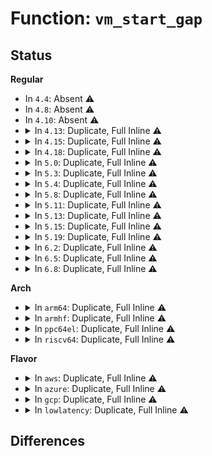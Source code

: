 # Function: <code>vm_start_gap</code>

## Status
<b>Regular</b>
<ul>
<li>
In <code>4.4</code>: Absent ⚠️
</li>
<li>
In <code>4.8</code>: Absent ⚠️
</li>
<li>
In <code>4.10</code>: Absent ⚠️
</li>
<li>
<details>
<summary>In <code>4.13</code>: Duplicate, Full Inline ⚠️</summary>

**Collision:** Static Duplication

**Inline:** Full

**Transformation:** False

**Instances:**

```
In arch/x86/kernel/sys_x86_64.c (ffffffff81031389)
Location: include/linux/mm.h:2249
Inline: True
Inline callers:
  - arch/x86/kernel/sys_x86_64.c:arch_get_unmapped_area_topdown
  - arch/x86/kernel/sys_x86_64.c:arch_get_unmapped_area
```
```
In arch/x86/mm/hugetlbpage.c (ffffffff81075a49)
Location: include/linux/mm.h:2249
Inline: True
Inline callers:
  - arch/x86/mm/hugetlbpage.c:hugetlb_get_unmapped_area
```
```
In mm/mmap.c (ffffffff811fcad7)
Location: include/linux/mm.h:2249
Inline: True
Inline callers:
  - mm/mmap.c:unmapped_area_topdown
  - mm/mmap.c:unmapped_area
  - mm/mmap.c:unmapped_area
  - mm/mmap.c:vma_compute_subtree_gap
  - mm/mmap.c:SyS_brk
```
</details>
</li>
<li>
<details>
<summary>In <code>4.15</code>: Duplicate, Full Inline ⚠️</summary>

**Collision:** Static Duplication

**Inline:** Full

**Transformation:** False

**Instances:**

```
In arch/x86/kernel/sys_x86_64.c (ffffffff8103364e)
Location: include/linux/mm.h:2358
Inline: True
Inline callers:
  - arch/x86/kernel/sys_x86_64.c:arch_get_unmapped_area_topdown
  - arch/x86/kernel/sys_x86_64.c:arch_get_unmapped_area
```
```
In arch/x86/mm/hugetlbpage.c (ffffffff8107bcab)
Location: include/linux/mm.h:2358
Inline: True
Inline callers:
  - arch/x86/mm/hugetlbpage.c:hugetlb_get_unmapped_area
```
```
In mm/mmap.c (ffffffff81215067)
Location: include/linux/mm.h:2358
Inline: True
Inline callers:
  - mm/mmap.c:unmapped_area_topdown
  - mm/mmap.c:unmapped_area
  - mm/mmap.c:unmapped_area
  - mm/mmap.c:vma_compute_subtree_gap
  - mm/mmap.c:SyS_brk
```
</details>
</li>
<li>
<details>
<summary>In <code>4.18</code>: Duplicate, Full Inline ⚠️</summary>

**Collision:** Static Duplication

**Inline:** Full

**Transformation:** False

**Instances:**

```
In arch/x86/kernel/sys_x86_64.c (ffffffff810348ff)
Location: include/linux/mm.h:2447
Inline: True
Inline callers:
  - arch/x86/kernel/sys_x86_64.c:arch_get_unmapped_area_topdown
  - arch/x86/kernel/sys_x86_64.c:arch_get_unmapped_area
```
```
In arch/x86/mm/hugetlbpage.c (ffffffff8107eaa7)
Location: include/linux/mm.h:2447
Inline: True
Inline callers:
  - arch/x86/mm/hugetlbpage.c:hugetlb_get_unmapped_area
```
```
In mm/mmap.c (ffffffff81235f0b)
Location: include/linux/mm.h:2447
Inline: True
Inline callers:
  - mm/mmap.c:unmapped_area_topdown
  - mm/mmap.c:unmapped_area
  - mm/mmap.c:unmapped_area
  - mm/mmap.c:vma_compute_subtree_gap
  - mm/mmap.c:__ia32_sys_brk
  - mm/mmap.c:__x64_sys_brk
```
</details>
</li>
<li>
<details>
<summary>In <code>5.0</code>: Duplicate, Full Inline ⚠️</summary>

**Collision:** Static Duplication

**Inline:** Full

**Transformation:** False

**Instances:**

```
In arch/x86/kernel/sys_x86_64.c (ffffffff81035adf)
Location: include/linux/mm.h:2520
Inline: True
Inline callers:
  - arch/x86/kernel/sys_x86_64.c:arch_get_unmapped_area_topdown
  - arch/x86/kernel/sys_x86_64.c:arch_get_unmapped_area
```
```
In arch/x86/mm/hugetlbpage.c (ffffffff81085627)
Location: include/linux/mm.h:2520
Inline: True
Inline callers:
  - arch/x86/mm/hugetlbpage.c:hugetlb_get_unmapped_area
```
```
In mm/mmap.c (ffffffff8124972b)
Location: include/linux/mm.h:2520
Inline: True
Inline callers:
  - mm/mmap.c:unmapped_area_topdown
  - mm/mmap.c:unmapped_area
  - mm/mmap.c:unmapped_area
  - mm/mmap.c:vma_compute_subtree_gap
  - mm/mmap.c:__ia32_sys_brk
  - mm/mmap.c:__x64_sys_brk
```
</details>
</li>
<li>
<details>
<summary>In <code>5.3</code>: Duplicate, Full Inline ⚠️</summary>

**Collision:** Static Duplication

**Inline:** Full

**Transformation:** False

**Instances:**

```
In arch/x86/kernel/sys_x86_64.c (ffffffff81037c49)
Location: include/linux/mm.h:2514
Inline: True
Inline callers:
  - arch/x86/kernel/sys_x86_64.c:arch_get_unmapped_area_topdown
  - arch/x86/kernel/sys_x86_64.c:arch_get_unmapped_area
```
```
In arch/x86/mm/hugetlbpage.c (ffffffff81089222)
Location: include/linux/mm.h:2514
Inline: True
Inline callers:
  - arch/x86/mm/hugetlbpage.c:hugetlb_get_unmapped_area
```
```
In mm/mmap.c (ffffffff8125ba5b)
Location: include/linux/mm.h:2514
Inline: True
Inline callers:
  - mm/mmap.c:unmapped_area_topdown
  - mm/mmap.c:unmapped_area
  - mm/mmap.c:unmapped_area
  - mm/mmap.c:vma_compute_subtree_gap
  - mm/mmap.c:__ia32_sys_brk
  - mm/mmap.c:__x64_sys_brk
```
</details>
</li>
<li>
<details>
<summary>In <code>5.4</code>: Duplicate, Full Inline ⚠️</summary>

**Collision:** Static Duplication

**Inline:** Full

**Transformation:** False

**Instances:**

```
In arch/x86/kernel/sys_x86_64.c (ffffffff81038419)
Location: include/linux/mm.h:2488
Inline: True
Inline callers:
  - arch/x86/kernel/sys_x86_64.c:arch_get_unmapped_area_topdown
  - arch/x86/kernel/sys_x86_64.c:arch_get_unmapped_area
```
```
In arch/x86/mm/hugetlbpage.c (ffffffff81089e92)
Location: include/linux/mm.h:2488
Inline: True
Inline callers:
  - arch/x86/mm/hugetlbpage.c:hugetlb_get_unmapped_area
```
```
In mm/mmap.c (ffffffff8126a86d)
Location: include/linux/mm.h:2488
Inline: True
Inline callers:
  - mm/mmap.c:__do_munmap
  - mm/mmap.c:expand_downwards
  - mm/mmap.c:unmapped_area_topdown
  - mm/mmap.c:unmapped_area
  - mm/mmap.c:unmapped_area
  - mm/mmap.c:__vma_adjust
  - mm/mmap.c:__vma_adjust
  - mm/mmap.c:__vma_adjust
  - mm/mmap.c:__vma_link_rb
  - mm/mmap.c:__vma_link_rb
  - mm/mmap.c:__vma_rb_erase
  - mm/mmap.c:__vma_rb_erase
  - mm/mmap.c:vma_gap_callbacks_rotate
  - mm/mmap.c:__ia32_sys_brk
  - mm/mmap.c:__x64_sys_brk
```
</details>
</li>
<li>
<details>
<summary>In <code>5.8</code>: Duplicate, Full Inline ⚠️</summary>

**Collision:** Static Duplication

**Inline:** Full

**Transformation:** False

**Instances:**

```
In arch/x86/kernel/sys_x86_64.c (ffffffff8103ae86)
Location: include/linux/mm.h:2698
Inline: True
Inline callers:
  - arch/x86/kernel/sys_x86_64.c:arch_get_unmapped_area_topdown
  - arch/x86/kernel/sys_x86_64.c:arch_get_unmapped_area
```
```
In arch/x86/mm/hugetlbpage.c (ffffffff810916f6)
Location: include/linux/mm.h:2698
Inline: True
Inline callers:
  - arch/x86/mm/hugetlbpage.c:hugetlb_get_unmapped_area
```
```
In mm/mmap.c (ffffffff8129b2b0)
Location: include/linux/mm.h:2698
Inline: True
Inline callers:
  - mm/mmap.c:__do_munmap
  - mm/mmap.c:expand_downwards
  - mm/mmap.c:unmapped_area_topdown
  - mm/mmap.c:unmapped_area
  - mm/mmap.c:unmapped_area
  - mm/mmap.c:__vma_adjust
  - mm/mmap.c:__vma_adjust
  - mm/mmap.c:__vma_adjust
  - mm/mmap.c:__vma_adjust
  - mm/mmap.c:__vma_adjust
  - mm/mmap.c:vma_link
  - mm/mmap.c:vma_link
  - mm/mmap.c:__vma_rb_erase
  - mm/mmap.c:__vma_rb_erase
  - mm/mmap.c:vma_gap_callbacks_rotate
  - mm/mmap.c:__do_sys_brk
```
</details>
</li>
<li>
<details>
<summary>In <code>5.11</code>: Duplicate, Full Inline ⚠️</summary>

**Collision:** Static Duplication

**Inline:** Full

**Transformation:** False

**Instances:**

```
In arch/x86/kernel/sys_x86_64.c (ffffffff8103b696)
Location: include/linux/mm.h:2698
Inline: True
Inline callers:
  - arch/x86/kernel/sys_x86_64.c:arch_get_unmapped_area_topdown
  - arch/x86/kernel/sys_x86_64.c:arch_get_unmapped_area
```
```
In arch/x86/mm/hugetlbpage.c (ffffffff81091026)
Location: include/linux/mm.h:2698
Inline: True
Inline callers:
  - arch/x86/mm/hugetlbpage.c:hugetlb_get_unmapped_area
```
```
In mm/mmap.c (ffffffff812a6470)
Location: include/linux/mm.h:2698
Inline: True
Inline callers:
  - mm/mmap.c:__do_munmap
  - mm/mmap.c:expand_downwards
  - mm/mmap.c:unmapped_area_topdown
  - mm/mmap.c:unmapped_area
  - mm/mmap.c:unmapped_area
  - mm/mmap.c:__vma_adjust
  - mm/mmap.c:__vma_adjust
  - mm/mmap.c:__vma_adjust
  - mm/mmap.c:__vma_adjust
  - mm/mmap.c:__vma_adjust
  - mm/mmap.c:vma_link
  - mm/mmap.c:vma_link
  - mm/mmap.c:__vma_rb_erase
  - mm/mmap.c:__vma_rb_erase
  - mm/mmap.c:vma_gap_callbacks_rotate
  - mm/mmap.c:__do_sys_brk
```
</details>
</li>
<li>
<details>
<summary>In <code>5.13</code>: Duplicate, Full Inline ⚠️</summary>

**Collision:** Static Duplication

**Inline:** Full

**Transformation:** False

**Instances:**

```
In arch/x86/kernel/sys_x86_64.c (ffffffff8103d049)
Location: include/linux/mm.h:2694
Inline: True
Inline callers:
  - arch/x86/kernel/sys_x86_64.c:arch_get_unmapped_area_topdown
  - arch/x86/kernel/sys_x86_64.c:arch_get_unmapped_area
```
```
In arch/x86/mm/hugetlbpage.c (ffffffff81091ada)
Location: include/linux/mm.h:2694
Inline: True
Inline callers:
  - arch/x86/mm/hugetlbpage.c:hugetlb_get_unmapped_area
```
```
In mm/mmap.c (ffffffff812ab79c)
Location: include/linux/mm.h:2694
Inline: True
Inline callers:
  - mm/mmap.c:__do_munmap
  - mm/mmap.c:expand_downwards
  - mm/mmap.c:unmapped_area_topdown
  - mm/mmap.c:unmapped_area
  - mm/mmap.c:unmapped_area
  - mm/mmap.c:__vma_adjust
  - mm/mmap.c:__vma_adjust
  - mm/mmap.c:__vma_adjust
  - mm/mmap.c:__vma_adjust
  - mm/mmap.c:__vma_adjust
  - mm/mmap.c:vma_link
  - mm/mmap.c:vma_link
  - mm/mmap.c:__vma_rb_erase
  - mm/mmap.c:__vma_rb_erase
  - mm/mmap.c:vma_gap_callbacks_rotate
  - mm/mmap.c:__do_sys_brk
```
</details>
</li>
<li>
<details>
<summary>In <code>5.15</code>: Duplicate, Full Inline ⚠️</summary>

**Collision:** Static Duplication

**Inline:** Full

**Transformation:** False

**Instances:**

```
In arch/x86/kernel/sys_x86_64.c (ffffffff81042b49)
Location: include/linux/mm.h:2752
Inline: True
Inline callers:
  - arch/x86/kernel/sys_x86_64.c:arch_get_unmapped_area_topdown
  - arch/x86/kernel/sys_x86_64.c:arch_get_unmapped_area
```
```
In arch/x86/mm/hugetlbpage.c (ffffffff810a165a)
Location: include/linux/mm.h:2752
Inline: True
Inline callers:
  - arch/x86/mm/hugetlbpage.c:hugetlb_get_unmapped_area
```
```
In mm/mmap.c (ffffffff812ece19)
Location: include/linux/mm.h:2752
Inline: True
Inline callers:
  - mm/mmap.c:__do_munmap
  - mm/mmap.c:expand_downwards
  - mm/mmap.c:unmapped_area_topdown
  - mm/mmap.c:unmapped_area
  - mm/mmap.c:unmapped_area
  - mm/mmap.c:__vma_adjust
  - mm/mmap.c:__vma_adjust
  - mm/mmap.c:__vma_adjust
  - mm/mmap.c:__vma_adjust
  - mm/mmap.c:__vma_adjust
  - mm/mmap.c:vma_link
  - mm/mmap.c:vma_link
  - mm/mmap.c:__vma_rb_erase
  - mm/mmap.c:__vma_rb_erase
  - mm/mmap.c:vma_gap_callbacks_rotate
  - mm/mmap.c:__do_sys_brk
```
</details>
</li>
<li>
<details>
<summary>In <code>5.19</code>: Duplicate, Full Inline ⚠️</summary>

**Collision:** Static Duplication

**Inline:** Full

**Transformation:** False

**Instances:**

```
In arch/x86/kernel/sys_x86_64.c (ffffffff8104aa16)
Location: include/linux/mm.h:2827
Inline: True
Inline callers:
  - arch/x86/kernel/sys_x86_64.c:arch_get_unmapped_area_topdown
  - arch/x86/kernel/sys_x86_64.c:arch_get_unmapped_area
```
```
In arch/x86/mm/hugetlbpage.c (ffffffff810b579b)
Location: include/linux/mm.h:2827
Inline: True
Inline callers:
  - arch/x86/mm/hugetlbpage.c:hugetlb_get_unmapped_area
```
```
In mm/mmap.c (ffffffff813501c3)
Location: include/linux/mm.h:2827
Inline: True
Inline callers:
  - mm/mmap.c:__do_munmap
  - mm/mmap.c:expand_downwards
  - mm/mmap.c:generic_get_unmapped_area_topdown
  - mm/mmap.c:generic_get_unmapped_area
  - mm/mmap.c:unmapped_area_topdown
  - mm/mmap.c:unmapped_area
  - mm/mmap.c:unmapped_area
  - mm/mmap.c:__vma_adjust
  - mm/mmap.c:__vma_adjust
  - mm/mmap.c:__vma_adjust
  - mm/mmap.c:__vma_adjust
  - mm/mmap.c:__vma_adjust
  - mm/mmap.c:vma_link
  - mm/mmap.c:vma_link
  - mm/mmap.c:__vma_rb_erase
  - mm/mmap.c:__vma_rb_erase
  - mm/mmap.c:vma_gap_callbacks_rotate
  - mm/mmap.c:__do_sys_brk
```
```
In fs/hugetlbfs/inode.c (ffffffff81556544)
Location: include/linux/mm.h:2827
Inline: True
Inline callers:
  - fs/hugetlbfs/inode.c:generic_hugetlb_get_unmapped_area
```
</details>
</li>
<li>
<details>
<summary>In <code>6.2</code>: Duplicate, Full Inline ⚠️</summary>

**Collision:** Static Duplication

**Inline:** Full

**Transformation:** False

**Instances:**

```
In arch/x86/kernel/sys_x86_64.c (ffffffff8105662c)
Location: include/linux/mm.h:2978
Inline: True
Inline callers:
  - arch/x86/kernel/sys_x86_64.c:arch_get_unmapped_area_topdown
  - arch/x86/kernel/sys_x86_64.c:arch_get_unmapped_area
```
```
In arch/x86/mm/hugetlbpage.c (ffffffff810d075e)
Location: include/linux/mm.h:2978
Inline: True
Inline callers:
  - arch/x86/mm/hugetlbpage.c:hugetlb_get_unmapped_area
```
```
In mm/mmap.c (ffffffff813c918d)
Location: include/linux/mm.h:2978
Inline: True
Inline callers:
  - mm/mmap.c:generic_get_unmapped_area_topdown
  - mm/mmap.c:generic_get_unmapped_area
  - mm/mmap.c:__do_sys_brk
```
```
In fs/hugetlbfs/inode.c (ffffffff815f801f)
Location: include/linux/mm.h:2978
Inline: True
Inline callers:
  - fs/hugetlbfs/inode.c:generic_hugetlb_get_unmapped_area
```
</details>
</li>
<li>
<details>
<summary>In <code>6.5</code>: Duplicate, Full Inline ⚠️</summary>

**Collision:** Static Duplication

**Inline:** Full

**Transformation:** False

**Instances:**

```
In arch/x86/kernel/sys_x86_64.c (ffffffff810575fc)
Location: include/linux/mm.h:3284
Inline: True
Inline callers:
  - arch/x86/kernel/sys_x86_64.c:arch_get_unmapped_area_topdown
  - arch/x86/kernel/sys_x86_64.c:arch_get_unmapped_area
```
```
In arch/x86/mm/hugetlbpage.c (ffffffff810d3d84)
Location: include/linux/mm.h:3284
Inline: True
Inline callers:
  - arch/x86/mm/hugetlbpage.c:hugetlb_get_unmapped_area
```
```
In mm/mmap.c (ffffffff813fd522)
Location: include/linux/mm.h:3284
Inline: True
Inline callers:
  - mm/mmap.c:generic_get_unmapped_area_topdown
  - mm/mmap.c:generic_get_unmapped_area
  - mm/mmap.c:vm_unmapped_area
  - mm/mmap.c:vm_unmapped_area
  - mm/mmap.c:vm_unmapped_area
  - mm/mmap.c:__do_sys_brk
```
```
In fs/hugetlbfs/inode.c (ffffffff8162ffb2)
Location: include/linux/mm.h:3284
Inline: True
Inline callers:
  - fs/hugetlbfs/inode.c:generic_hugetlb_get_unmapped_area
```
</details>
</li>
<li>
<details>
<summary>In <code>6.8</code>: Duplicate, Full Inline ⚠️</summary>

**Collision:** Static Duplication

**Inline:** Full

**Transformation:** False

**Instances:**

```
In arch/x86/kernel/sys_x86_64.c (ffffffff8105e806)
Location: include/linux/mm.h:3473
Inline: True
Inline callers:
  - arch/x86/kernel/sys_x86_64.c:arch_get_unmapped_area_topdown
  - arch/x86/kernel/sys_x86_64.c:arch_get_unmapped_area
```
```
In arch/x86/mm/hugetlbpage.c (ffffffff810dc514)
Location: include/linux/mm.h:3473
Inline: True
Inline callers:
  - arch/x86/mm/hugetlbpage.c:hugetlb_get_unmapped_area
```
```
In mm/mmap.c (ffffffff81429f4f)
Location: include/linux/mm.h:3473
Inline: True
Inline callers:
  - mm/mmap.c:generic_get_unmapped_area_topdown
  - mm/mmap.c:generic_get_unmapped_area
  - mm/mmap.c:vm_unmapped_area
  - mm/mmap.c:vm_unmapped_area
  - mm/mmap.c:__do_sys_brk
```
```
In fs/hugetlbfs/inode.c (ffffffff8166944a)
Location: include/linux/mm.h:3473
Inline: True
Inline callers:
  - fs/hugetlbfs/inode.c:generic_hugetlb_get_unmapped_area
```
</details>
</li>
</ul>
<b>Arch</b>
<ul>
<li>
<details>
<summary>In <code>arm64</code>: Duplicate, Full Inline ⚠️</summary>

**Collision:** Static Duplication

**Inline:** Full

**Transformation:** False

**Instances:**

```
In mm/mmap.c (ffff800010301f84)
Location: include/linux/mm.h:2488
Inline: True
Inline callers:
  - mm/mmap.c:__do_munmap
  - mm/mmap.c:expand_downwards
  - mm/mmap.c:arch_get_unmapped_area_topdown
  - mm/mmap.c:arch_get_unmapped_area
  - mm/mmap.c:unmapped_area_topdown
  - mm/mmap.c:unmapped_area
  - mm/mmap.c:unmapped_area
  - mm/mmap.c:__vma_adjust
  - mm/mmap.c:__vma_adjust
  - mm/mmap.c:__vma_adjust
  - mm/mmap.c:__vma_link_rb
  - mm/mmap.c:__vma_link_rb
  - mm/mmap.c:__vma_rb_erase
  - mm/mmap.c:__vma_rb_erase
  - mm/mmap.c:vma_gap_callbacks_rotate
  - mm/mmap.c:__arm64_sys_brk
```
```
In fs/hugetlbfs/inode.c (ffff8000104e17fc)
Location: include/linux/mm.h:2488
Inline: True
Inline callers:
  - fs/hugetlbfs/inode.c:hugetlb_get_unmapped_area
```
</details>
</li>
<li>
<details>
<summary>In <code>armhf</code>: Duplicate, Full Inline ⚠️</summary>

**Collision:** Static Duplication

**Inline:** Full

**Transformation:** False

**Instances:**

```
In arch/arm/mm/mmap.c (c031f650)
Location: include/linux/mm.h:2488
Inline: True
Inline callers:
  - arch/arm/mm/mmap.c:arch_get_unmapped_area_topdown
  - arch/arm/mm/mmap.c:arch_get_unmapped_area
```
```
In mm/mmap.c (c05206b8)
Location: include/linux/mm.h:2488
Inline: True
Inline callers:
  - mm/mmap.c:__do_munmap
  - mm/mmap.c:expand_downwards
  - mm/mmap.c:unmapped_area_topdown
  - mm/mmap.c:unmapped_area
  - mm/mmap.c:unmapped_area
  - mm/mmap.c:__vma_adjust
  - mm/mmap.c:__vma_adjust
  - mm/mmap.c:__vma_adjust
  - mm/mmap.c:__vma_link_rb
  - mm/mmap.c:__vma_link_rb
  - mm/mmap.c:__vma_rb_erase
  - mm/mmap.c:__vma_rb_erase
  - mm/mmap.c:vma_gap_callbacks_rotate
  - mm/mmap.c:__se_sys_brk
```
</details>
</li>
<li>
<details>
<summary>In <code>ppc64el</code>: Duplicate, Full Inline ⚠️</summary>

**Collision:** Static Duplication

**Inline:** Full

**Transformation:** False

**Instances:**

```
In arch/powerpc/mm/mmap.c (c00000000008871c)
Location: include/linux/mm.h:2488
Inline: True
Inline callers:
  - arch/powerpc/mm/mmap.c:radix__arch_get_unmapped_area_topdown
  - arch/powerpc/mm/mmap.c:radix__arch_get_unmapped_area
```
```
In arch/powerpc/mm/book3s64/radix_hugetlbpage.c (c00000000009ef94)
Location: include/linux/mm.h:2488
Inline: True
Inline callers:
  - arch/powerpc/mm/book3s64/radix_hugetlbpage.c:radix__hugetlb_get_unmapped_area
```
```
In arch/powerpc/mm/slice.c (c0000000000a3da4)
Location: include/linux/mm.h:2488
Inline: True
```
```
In mm/mmap.c (c0000000003ce29c)
Location: include/linux/mm.h:2488
Inline: True
Inline callers:
  - mm/mmap.c:__do_munmap
  - mm/mmap.c:expand_downwards
  - mm/mmap.c:unmapped_area_topdown
  - mm/mmap.c:unmapped_area
  - mm/mmap.c:unmapped_area
  - mm/mmap.c:__vma_adjust
  - mm/mmap.c:__vma_adjust
  - mm/mmap.c:__vma_adjust
  - mm/mmap.c:__vma_link_rb
  - mm/mmap.c:__vma_link_rb
  - mm/mmap.c:__vma_rb_erase
  - mm/mmap.c:__vma_rb_erase
  - mm/mmap.c:vma_gap_callbacks_rotate
  - mm/mmap.c:__se_sys_brk
```
</details>
</li>
<li>
<details>
<summary>In <code>riscv64</code>: Duplicate, Full Inline ⚠️</summary>

**Collision:** Static Duplication

**Inline:** Full

**Transformation:** False

**Instances:**

```
In mm/mmap.c (ffffffe00020efca)
Location: include/linux/mm.h:2488
Inline: True
Inline callers:
  - mm/mmap.c:__do_munmap
  - mm/mmap.c:expand_downwards
  - mm/mmap.c:arch_get_unmapped_area_topdown
  - mm/mmap.c:arch_get_unmapped_area
  - mm/mmap.c:unmapped_area_topdown
  - mm/mmap.c:unmapped_area
  - mm/mmap.c:unmapped_area
  - mm/mmap.c:__vma_adjust
  - mm/mmap.c:__vma_adjust
  - mm/mmap.c:__vma_adjust
  - mm/mmap.c:__vma_link_rb
  - mm/mmap.c:__vma_link_rb
  - mm/mmap.c:__vma_rb_erase
  - mm/mmap.c:__vma_rb_erase
  - mm/mmap.c:vma_gap_callbacks_rotate
  - mm/mmap.c:__se_sys_brk
```
```
In fs/hugetlbfs/inode.c (ffffffe000355772)
Location: include/linux/mm.h:2488
Inline: True
Inline callers:
  - fs/hugetlbfs/inode.c:hugetlb_get_unmapped_area
```
</details>
</li>
</ul>
<b>Flavor</b>
<ul>
<li>
<details>
<summary>In <code>aws</code>: Duplicate, Full Inline ⚠️</summary>

**Collision:** Static Duplication

**Inline:** Full

**Transformation:** False

**Instances:**

```
In arch/x86/kernel/sys_x86_64.c (ffffffff81038579)
Location: include/linux/mm.h:2488
Inline: True
Inline callers:
  - arch/x86/kernel/sys_x86_64.c:arch_get_unmapped_area_topdown
  - arch/x86/kernel/sys_x86_64.c:arch_get_unmapped_area
```
```
In arch/x86/mm/hugetlbpage.c (ffffffff81088e52)
Location: include/linux/mm.h:2488
Inline: True
Inline callers:
  - arch/x86/mm/hugetlbpage.c:hugetlb_get_unmapped_area
```
```
In mm/mmap.c (ffffffff81262ebd)
Location: include/linux/mm.h:2488
Inline: True
Inline callers:
  - mm/mmap.c:__do_munmap
  - mm/mmap.c:expand_downwards
  - mm/mmap.c:unmapped_area_topdown
  - mm/mmap.c:unmapped_area
  - mm/mmap.c:unmapped_area
  - mm/mmap.c:__vma_adjust
  - mm/mmap.c:__vma_adjust
  - mm/mmap.c:__vma_adjust
  - mm/mmap.c:__vma_link_rb
  - mm/mmap.c:__vma_link_rb
  - mm/mmap.c:__vma_rb_erase
  - mm/mmap.c:__vma_rb_erase
  - mm/mmap.c:vma_gap_callbacks_rotate
  - mm/mmap.c:__ia32_sys_brk
  - mm/mmap.c:__x64_sys_brk
```
</details>
</li>
<li>
<details>
<summary>In <code>azure</code>: Duplicate, Full Inline ⚠️</summary>

**Collision:** Static Duplication

**Inline:** Full

**Transformation:** False

**Instances:**

```
In arch/x86/kernel/sys_x86_64.c (ffffffff81027f59)
Location: include/linux/mm.h:2488
Inline: True
Inline callers:
  - arch/x86/kernel/sys_x86_64.c:arch_get_unmapped_area_topdown
  - arch/x86/kernel/sys_x86_64.c:arch_get_unmapped_area
```
```
In arch/x86/mm/hugetlbpage.c (ffffffff81077ab2)
Location: include/linux/mm.h:2488
Inline: True
Inline callers:
  - arch/x86/mm/hugetlbpage.c:hugetlb_get_unmapped_area
```
```
In mm/mmap.c (ffffffff812552dd)
Location: include/linux/mm.h:2488
Inline: True
Inline callers:
  - mm/mmap.c:__do_munmap
  - mm/mmap.c:expand_downwards
  - mm/mmap.c:unmapped_area_topdown
  - mm/mmap.c:unmapped_area
  - mm/mmap.c:unmapped_area
  - mm/mmap.c:__vma_adjust
  - mm/mmap.c:__vma_adjust
  - mm/mmap.c:__vma_adjust
  - mm/mmap.c:__vma_link_rb
  - mm/mmap.c:__vma_link_rb
  - mm/mmap.c:__vma_rb_erase
  - mm/mmap.c:__vma_rb_erase
  - mm/mmap.c:vma_gap_callbacks_rotate
  - mm/mmap.c:__ia32_sys_brk
  - mm/mmap.c:__x64_sys_brk
```
</details>
</li>
<li>
<details>
<summary>In <code>gcp</code>: Duplicate, Full Inline ⚠️</summary>

**Collision:** Static Duplication

**Inline:** Full

**Transformation:** False

**Instances:**

```
In arch/x86/kernel/sys_x86_64.c (ffffffff810383d9)
Location: include/linux/mm.h:2488
Inline: True
Inline callers:
  - arch/x86/kernel/sys_x86_64.c:arch_get_unmapped_area_topdown
  - arch/x86/kernel/sys_x86_64.c:arch_get_unmapped_area
```
```
In arch/x86/mm/hugetlbpage.c (ffffffff81088e02)
Location: include/linux/mm.h:2488
Inline: True
Inline callers:
  - arch/x86/mm/hugetlbpage.c:hugetlb_get_unmapped_area
```
```
In mm/mmap.c (ffffffff81260c5d)
Location: include/linux/mm.h:2488
Inline: True
Inline callers:
  - mm/mmap.c:__do_munmap
  - mm/mmap.c:expand_downwards
  - mm/mmap.c:unmapped_area_topdown
  - mm/mmap.c:unmapped_area
  - mm/mmap.c:unmapped_area
  - mm/mmap.c:__vma_adjust
  - mm/mmap.c:__vma_adjust
  - mm/mmap.c:__vma_adjust
  - mm/mmap.c:__vma_link_rb
  - mm/mmap.c:__vma_link_rb
  - mm/mmap.c:__vma_rb_erase
  - mm/mmap.c:__vma_rb_erase
  - mm/mmap.c:vma_gap_callbacks_rotate
  - mm/mmap.c:__ia32_sys_brk
  - mm/mmap.c:__x64_sys_brk
```
</details>
</li>
<li>
<details>
<summary>In <code>lowlatency</code>: Duplicate, Full Inline ⚠️</summary>

**Collision:** Static Duplication

**Inline:** Full

**Transformation:** False

**Instances:**

```
In arch/x86/kernel/sys_x86_64.c (ffffffff810393d9)
Location: include/linux/mm.h:2488
Inline: True
Inline callers:
  - arch/x86/kernel/sys_x86_64.c:arch_get_unmapped_area_topdown
  - arch/x86/kernel/sys_x86_64.c:arch_get_unmapped_area
```
```
In arch/x86/mm/hugetlbpage.c (ffffffff8108b0a2)
Location: include/linux/mm.h:2488
Inline: True
Inline callers:
  - arch/x86/mm/hugetlbpage.c:hugetlb_get_unmapped_area
```
```
In mm/mmap.c (ffffffff8127062d)
Location: include/linux/mm.h:2488
Inline: True
Inline callers:
  - mm/mmap.c:__do_munmap
  - mm/mmap.c:expand_downwards
  - mm/mmap.c:unmapped_area_topdown
  - mm/mmap.c:unmapped_area
  - mm/mmap.c:unmapped_area
  - mm/mmap.c:__vma_adjust
  - mm/mmap.c:__vma_adjust
  - mm/mmap.c:__vma_adjust
  - mm/mmap.c:__vma_link_rb
  - mm/mmap.c:__vma_link_rb
  - mm/mmap.c:__vma_rb_erase
  - mm/mmap.c:__vma_rb_erase
  - mm/mmap.c:vma_gap_callbacks_rotate
  - mm/mmap.c:__ia32_sys_brk
  - mm/mmap.c:__x64_sys_brk
```
</details>
</li>
</ul>

## Differences
